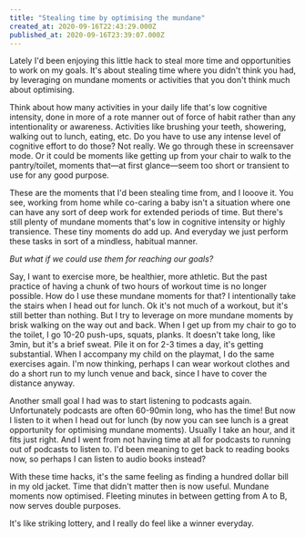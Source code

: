 ```yaml
---
title: "Stealing time by optimising the mundane"
created_at: 2020-09-16T22:43:29.000Z
published_at: 2020-09-16T23:39:07.000Z
---
```

Lately I'd been enjoying this little hack to steal more time and opportunities to work on my goals. It's about stealing time where you didn't think you had, by leveraging on mundane moments or activities that you don't think much about optimising.

Think about how many activities in your daily life that's low cognitive intensity, done in more of a rote manner out of force of habit rather than any intentionality or awareness. Activities like brushing your teeth, showering, walking out to lunch, eating, etc. Do you have to use any intense level of cognitive effort to do those? Not really. We go through these in screensaver mode. Or it could be moments like getting up from your chair to walk to the pantry/toilet, moments that—at first glance—seem too short or transient to use for any good purpose. 

These are the moments that I'd been stealing time from, and I looove it. You see, working from home while co-caring a baby isn't a situation where one can have any sort of deep work for extended periods of time. But there's still plenty of mundane moments that's low in cognitive intensity or highly transience. These tiny moments do add up. And everyday we just perform these tasks in sort of a mindless, habitual manner. 

_But what if we could use them for reaching our goals?_

Say, I want to exercise more, be healthier, more athletic. But the past practice of having a chunk of two hours of workout time is no longer possible. How do I use these mundane moments for that? I intentionally take the stairs when I head out for lunch. Ok it's not much of a workout, but it's still better than nothing. But I try to leverage on more mundane moments by brisk walking on the way out and back. When I get up from my chair to go to the toilet, I go 10-20 push-ups, squats, planks. It doesn't take long, like 3min, but it's a brief sweat. Pile it on for 2-3 times a day, it's getting substantial. When I accompany my child on the playmat, I do the same exercises again. I'm now thinking, perhaps I can wear workout clothes and do a short run to my lunch venue and back, since I have to cover the distance anyway.

Another small goal I had was to start listening to podcasts again. Unfortunately podcasts are often 60-90min long, who has the time! But now I listen to it when I head out for lunch (by now you can see lunch is a great opportunity for optimising mundane moments). Usually I take an hour, and it fits just right. And I went from not having time at all for podcasts to running out of podcasts to listen to. I'd been meaning to get back to reading books now, so perhaps I can listen to audio books instead?

With these time hacks, it's the same feeling as finding a hundred dollar bill in my old jacket. Time that didn't matter then is now useful. Mundane moments now optimised. Fleeting minutes in between getting from A to B, now serves double purposes. 

It's like striking lottery, and I really do feel like a winner everyday.
